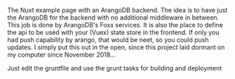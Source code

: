 The Nuxt example page with an ArangoDB backend. The idea is to have just the ArangoDB for the backend with no additional middleware in between. This job is done by ArangoDB's Foxx services. It is also the place to define the api to be used with your (Vuex) state store in the frontend. If only you had push capability by arango, that would be neet, so you could push updates. I simply put this out in the open, since this project laid dormant on my computer since November 2018...

Just edit the gruntfile and use the grunt tasks for building and deployment
